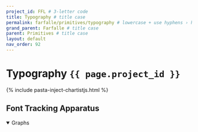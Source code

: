 ```yaml
---
project_id: FFL # 3-letter code
title: Typography # title case
permalink: farfalle/primitives/typography # lowercase + use hyphens › https://tinyurl.com/27kmc4rb
grand_parent: Farfalle # title case
parent: Primitives # title case
layout: default
nav_order: 92
---
```

<script type="module">
  document.getElementsByTagName('body')[0].setAttribute('data-pasta-project-id', '{{ page.project_id }}');
  import { tokens } from '{{site.baseurl}}/assets/projects/{{ page.project_id }}/tokens/tokens.js';
  window.tokens = tokens;
</script>

<!-- ↑↑ attach variable to window
https://stackoverflow.com/a/11149036 -->


# Typography `{{ page.project_id }}`


{% include pasta-inject-chartistjs.html %}

<script type="text/javascript" src="{{site.baseurl}}/assets/js/pasta-typo-refactor.js" defer></script>

<section class="apparatus" markdown="1" data-apparatus="typo-tracking" data-typo-id="AppleNY">

## Font Tracking Apparatus
  <details open>
    <summary>Graphs</summary>
    <div class="flex-1_1-cols">
      <div>
        <div class="ct-chart ct-minor-third typo-tracking-graph-left" id="typo_tracking_typo_name_1"></div>
      </div>
      <div>
        <div class="ct-chart ct-minor-third typo-tracking-graph-left" id="typo_tracking_typo_name_2"></div>
      </div>
    </div>
  </details>
  <div class="typo-tracking_table" id="typo_tracking_table"></div>

</section>
